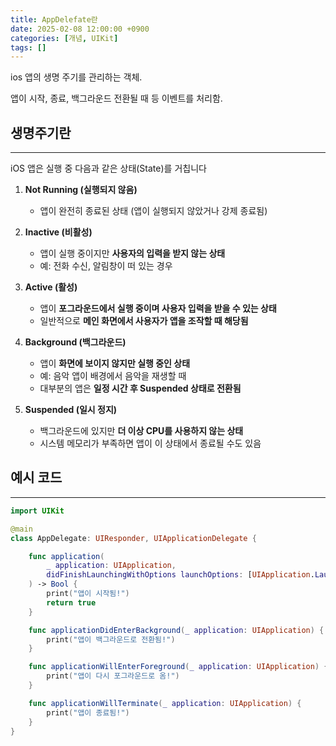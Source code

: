 ```yaml
---
title: AppDelefate란
date: 2025-02-08 12:00:00 +0900
categories: [개념, UIKit]
tags: []
---
```



ios 앱의 생명 주기를 관리하는 객체.

앱이 시작, 종료, 백그라운드 전환될 때 등 이벤트를 처리함.

## 생명주기란

---

iOS 앱은 실행 중 다음과 같은 상태(State)를 거칩니다

1.  **Not Running (실행되지 않음)**
    - 앱이 완전히 종료된 상태 (앱이 실행되지 않았거나 강제 종료됨)
    
2. **Inactive (비활성)**
    - 앱이 실행 중이지만 **사용자의 입력을 받지 않는 상태**
    - 예: 전화 수신, 알림창이 떠 있는 경우
    
3. **Active (활성)**
    - 앱이 **포그라운드에서 실행 중이며 사용자 입력을 받을 수 있는 상태**
    - 일반적으로 **메인 화면에서 사용자가 앱을 조작할 때 해당됨**
    
4. **Background (백그라운드)**
    - 앱이 **화면에 보이지 않지만 실행 중인 상태**
    - 예: 음악 앱이 배경에서 음악을 재생할 때
    - 대부분의 앱은 **일정 시간 후 Suspended 상태로 전환됨**
    
5. **Suspended (일시 정지)**
    - 백그라운드에 있지만 **더 이상 CPU를 사용하지 않는 상태**
    - 시스템 메모리가 부족하면 앱이 이 상태에서 종료될 수도 있음

## 예시 코드

---

```swift
import UIKit

@main
class AppDelegate: UIResponder, UIApplicationDelegate {

    func application(
        _ application: UIApplication,
        didFinishLaunchingWithOptions launchOptions: [UIApplication.LaunchOptionsKey: Any]?
    ) -> Bool {
        print("앱이 시작됨!")
        return true
    }

    func applicationDidEnterBackground(_ application: UIApplication) {
        print("앱이 백그라운드로 전환됨!")
    }

    func applicationWillEnterForeground(_ application: UIApplication) {
        print("앱이 다시 포그라운드로 옴!")
    }

    func applicationWillTerminate(_ application: UIApplication) {
        print("앱이 종료됨!")
    }
}

```

